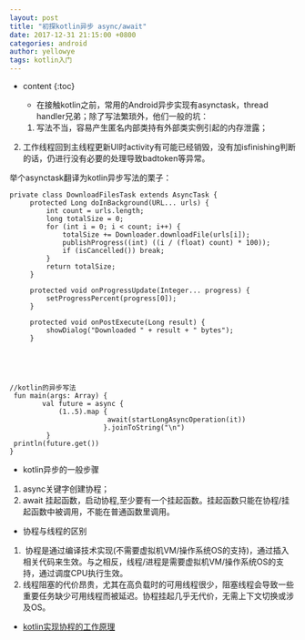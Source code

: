 ```yaml
---
layout: post
title: "初探kotlin异步 async/await"
date: 2017-12-31 21:15:00 +0800
categories: android
author: yellowye
tags: kotlin入门
---
```


* content
{:toc}



  * 在接触kotlin之前，常用的Android异步实现有asynctask，thread handler兄弟；除了写法繁琐外，他们一般的坑： 

  1. 写法不当，容易产生匿名内部类持有外部类实例引起的内存泄露；
<!--more-->
  2. 工作线程回到主线程更新UI时activity有可能已经销毁，没有加isfinishing判断的话，仍进行没有必要的处理导致badtoken等异常。

举个asynctask翻译为kotlin异步写法的栗子：

    
    
    private class DownloadFilesTask extends AsyncTask {
         protected Long doInBackground(URL... urls) {
             int count = urls.length;
             long totalSize = 0;
             for (int i = 0; i < count; i++) {
                 totalSize += Downloader.downloadFile(urls[i]);
                 publishProgress((int) ((i / (float) count) * 100));
                 if (isCancelled()) break;
             }
             return totalSize;
         }
    
         protected void onProgressUpdate(Integer... progress) {
             setProgressPercent(progress[0]);
         }
    
         protected void onPostExecute(Long result) {
             showDialog("Downloaded " + result + " bytes");
         }



    
    
    //kotlin的异步写法
     fun main(args: Array) { 
            val future = async {  
                (1..5).map {  
                            await(startLongAsyncOperation(it))  
                           }.joinToString("\n")    
             }    
     println(future.get())   
    }



  * kotlin异步的一般步骤

  1. async关键字创建协程；
  2. await 挂起函数，启动协程,至少要有一个挂起函数。挂起函数只能在协程/挂起函数中被调用，不能在普通函数里调用。

  * 协程与线程的区别

  1.  协程是通过编译技术实现(不需要虚拟机VM/操作系统OS的支持)，通过插入相关代码来生效。与之相反，线程/进程是需要虚拟机VM/操作系统OS的支持，通过调度CPU执行生效。
  2. 线程阻塞的代价昂贵，尤其在高负载时的可用线程很少，阻塞线程会导致一些重要任务缺少可用线程而被延迟。协程挂起几乎无代价，无需上下文切换或涉及OS。

  * [kotlin实现协程的工作原理](https://github.com/Kotlin/kotlin-coroutines/blob/master/kotlin-coroutines-informal.md)

